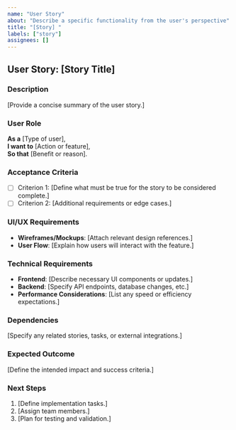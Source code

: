 ```yaml
---
name: "User Story"
about: "Describe a specific functionality from the user's perspective"
title: "[Story] "
labels: ["story"]
assignees: []
---
```



## User Story: [Story Title]

### Description
[Provide a concise summary of the user story.]

### User Role
**As a** [Type of user],  
**I want to** [Action or feature],  
**So that** [Benefit or reason].

### Acceptance Criteria
- [ ] Criterion 1: [Define what must be true for the story to be considered complete.]
- [ ] Criterion 2: [Additional requirements or edge cases.]

### UI/UX Requirements
- **Wireframes/Mockups**: [Attach relevant design references.]
- **User Flow**: [Explain how users will interact with the feature.]

### Technical Requirements
- **Frontend**: [Describe necessary UI components or updates.]
- **Backend**: [Specify API endpoints, database changes, etc.]
- **Performance Considerations**: [List any speed or efficiency expectations.]

### Dependencies
[Specify any related stories, tasks, or external integrations.]

### Expected Outcome
[Define the intended impact and success criteria.]

### Next Steps
1. [Define implementation tasks.]
2. [Assign team members.]
3. [Plan for testing and validation.]
